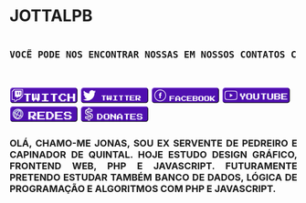 # JOTTALPB
<pre align="center"><h3>VOCẼ PODE NOS ENCONTRAR NOSSAS EM NOSSOS CONTATOS CLICANDO NOS BOTÕES ABAIXO</h3></pre><br />

<!-- [![](https://raw.githubusercontent.com/GamerCleanVic/JottaLPB/main/TwitchGH.png)](https://twitch.tv/jottalpb) [![](https://raw.githubusercontent.com/GamerCleanVic/JottaLPB/main/TwitterGH2.png)](https://twitter.com/JottaLPB) [![](https://raw.githubusercontent.com/GamerCleanVic/JottaLPB/main/FaceGH.png)](https://www.facebook.com/JOTTALPB) [![](https://raw.githubusercontent.com/GamerCleanVic/JottaLPB/main/ytGH.png)](https://www.youtube.com/channel/UCd52qMJ2L7jBWqrcxmqUiZg/videos) [![](https://raw.githubusercontent.com/GamerCleanVic/JottaLPB/main/RedesGH.png)](https://jottalpb.blogspot.com/p/redes-sociais.html) [![](https://raw.githubusercontent.com/GamerCleanVic/JottaLPB/main/DonatesGH.png)](https://jottalpb.blogspot.com/p/donate.html)

## OLÁ EU SOU JONAS!

- :computer: SOU DESIGN GRÁFICO INTERMEDIÁRIO! -->

<div>
<a href="https://twitch.tv/jottalpb" target="_blank"><img src="https://raw.githubusercontent.com/GamerCleanVic/JottaLPB/main/TwitchGH.png" /></a>
<a href="https://twitter.com/JottaLPB" target="_blank"><img src="https://raw.githubusercontent.com/GamerCleanVic/JottaLPB/main/TwitterGH2.png" /></a>
<a href="https://www.facebook.com/JOTTALPB" target="_blank"><img src="https://raw.githubusercontent.com/GamerCleanVic/JottaLPB/main/FaceGH.png" /></a>
<a href="https://www.youtube.com/channel/UCd52qMJ2L7jBWqrcxmqUiZg/videos" target="_blank"><img src="https://raw.githubusercontent.com/GamerCleanVic/JottaLPB/main/ytGH.png" /></a>
<a href="https://jottalpb.blogspot.com/p/redes-sociais.html" target="_blank"><img src="https://raw.githubusercontent.com/GamerCleanVic/JottaLPB/main/RedesGH.png" /></a>
<a href="https://jottalpb.blogspot.com/p/donate.html" target="_blank"><img src="https://raw.githubusercontent.com/GamerCleanVic/JottaLPB/main/DonatesGH.png" /></a>
</div>


<h3 align="justify">OLÁ, CHAMO-ME JONAS, SOU EX SERVENTE DE PEDREIRO E CAPINADOR DE QUINTAL. HOJE ESTUDO DESIGN GRÁFICO, FRONTEND WEB, PHP E JAVASCRIPT. FUTURAMENTE PRETENDO ESTUDAR TAMBÉM BANCO DE DADOS, LÓGICA DE PROGRAMAÇÃO E ALGORITMOS COM PHP E JAVASCRIPT.</h3><br />


